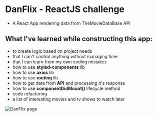 # DanFlix - ReactJS challenge 

- A React App rendering data from TheMovieDataBase API

## What I've learned while constructing this app:

- to create logic based on project needs
- that I can't control anything without managing time
- that I can learn from my own coding mistakes
- how to use **styled-components** lib
- how to use **axios** lib
- how to use **routing** lib
- how to get data from **API** and processing it's response
- how to use **componentDidMount()** lifecycle method
- code refactoring
- a list of interesting movies and tv shows to watch later

![DanFlix page](./img/DanFlix.gif) 